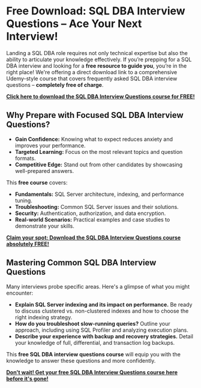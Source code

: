 # Free Download: SQL DBA Interview Questions – Ace Your Next Interview!

Landing a SQL DBA role requires not only technical expertise but also the ability to articulate your knowledge effectively. If you’re prepping for a SQL DBA interview and looking for a **free resource to guide you**, you’re in the right place! We're offering a direct download link to a comprehensive Udemy-style course that covers frequently asked SQL DBA interview questions – **completely free of charge**.

[**Click here to download the SQL DBA Interview Questions course for FREE!**](https://udemywork.com/sql-dba-interview-questions)

## Why Prepare with Focused SQL DBA Interview Questions?

*   **Gain Confidence:** Knowing what to expect reduces anxiety and improves your performance.
*   **Targeted Learning:** Focus on the most relevant topics and question formats.
*   **Competitive Edge:** Stand out from other candidates by showcasing well-prepared answers.

This **free course** covers:

*   **Fundamentals:** SQL Server architecture, indexing, and performance tuning.
*   **Troubleshooting:** Common SQL Server issues and their solutions.
*   **Security:** Authentication, authorization, and data encryption.
*   **Real-world Scenarios:** Practical examples and case studies to demonstrate your skills.

[**Claim your spot: Download the SQL DBA Interview Questions course absolutely FREE!**](https://udemywork.com/sql-dba-interview-questions)

## Mastering Common SQL DBA Interview Questions

Many interviews probe specific areas. Here's a glimpse of what you might encounter:

*   **Explain SQL Server indexing and its impact on performance.** Be ready to discuss clustered vs. non-clustered indexes and how to choose the right indexing strategy.
*   **How do you troubleshoot slow-running queries?** Outline your approach, including using SQL Profiler and analyzing execution plans.
*   **Describe your experience with backup and recovery strategies.** Detail your knowledge of full, differential, and transaction log backups.

This **free SQL DBA interview questions course** will equip you with the knowledge to answer these questions and more confidently.

[**Don't wait! Get your free SQL DBA Interview Questions course here before it's gone!**](https://udemywork.com/sql-dba-interview-questions)
